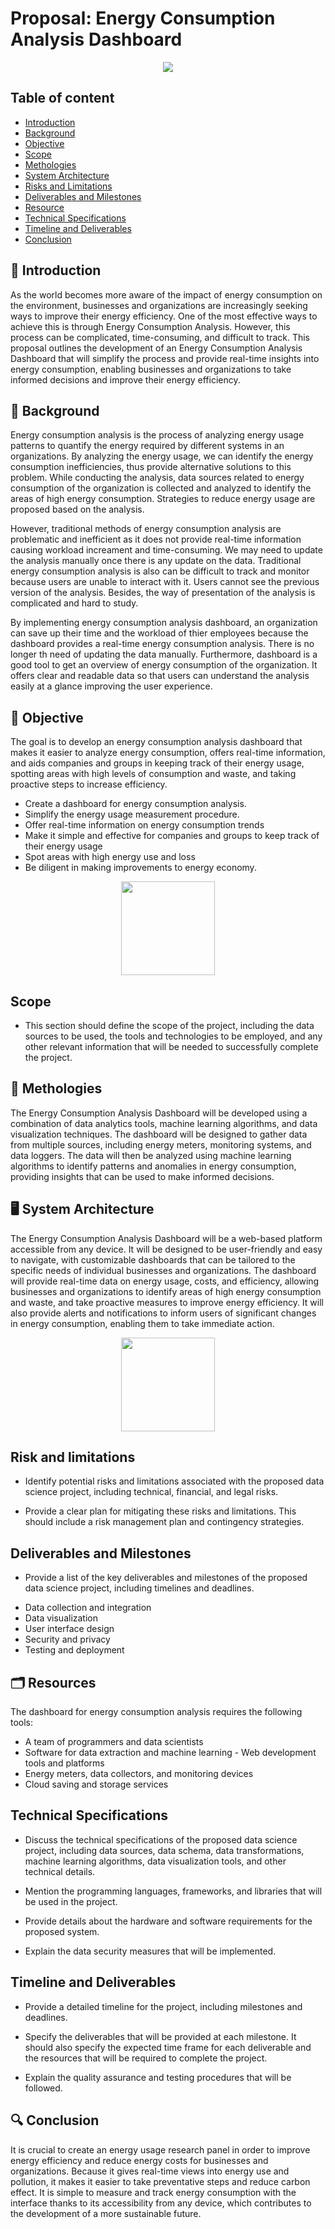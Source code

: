 # Proposal: Energy Consumption Analysis Dashboard

<div align="center">
<img src="https://github.com/drshahizan/special-topic-data-engineering/blob/main/project/proposal/StaticIP/energy%20consumtion.gif">
</div>

## Table of content
* [Introduction](#📒-Introduction)
* [Background](#🧱-Background)
* [Objective](#🔬-Objective)
* [Scope](#Scope)
* [Methologies](#🔖-Methologies)
* [System Architecture](#🖥️-System-Architecture)
* [Risks and Limitations](#Risks-and-Limitations)
* [Deliverables and Milestones](#Deliverables-and-Milestones)
* [Resource](#🗂️-Resources)
* [Technical Specifications](#Technical-Specifications)
* [Timeline and Deliverables](#Timeline-and-Deliverables)
* [Conclusion](#🔍-Conclusion)

## 📒 Introduction
As the world becomes more aware of the impact of energy consumption on the environment, businesses and organizations are increasingly seeking ways to improve their energy efficiency. One of the most effective ways to achieve this is through Energy Consumption Analysis. However, this process can be complicated, time-consuming, and difficult to track. This proposal outlines the development of an Energy Consumption Analysis Dashboard that will simplify the process and provide real-time insights into energy consumption, enabling businesses and organizations to take informed decisions and improve their energy efficiency.

## 🧱 Background
Energy consumption analysis is the process of analyzing energy usage patterns to quantify the energy required by different systems in an organizations. By analyzing the energy usage, we can identify the energy consumption inefficiencies, thus provide alternative solutions to this problem. While conducting the analysis, data sources related to energy consumption of the organization is collected and analyzed to identify the areas of high energy consumption. Strategies to reduce energy usage are proposed based on the analysis. 

However, traditional methods of energy consumption analysis are problematic and inefficient as it does not provide real-time information causing workload increament and time-consuming. We may need to update the analysis manually once there is any update on the data. Traditional energy consumption analysis is also can be difficult to track and monitor because users are unable to interact with it. Users cannot see the previous version of the analysis. Besides, the way of presentation of the analysis is complicated and hard to study.

By implementing energy consumption analysis dashboard, an organization can save up their time and the workload of thier employees because the dashboard provides a real-time energy consumption analysis. There is no longer th need of updating the data manually. Furthermore, dashboard is a good tool to get an overview of energy consumption of the organization. It offers clear and readable data so that users can understand the analysis easily at a glance improving the user experience.

## 🔬 Objective
The goal is to develop an energy consumption analysis dashboard that makes it easier to analyze energy consumption, offers real-time information, and aids companies and groups in keeping track of their energy usage, spotting areas with high levels of consumption and waste, and taking proactive steps to increase efficiency.

- Create a dashboard for energy consumption analysis.
- Simplify the energy usage measurement procedure.
- Offer real-time information on energy consumption trends
- Make it simple and effective for companies and groups to keep track of their energy usage 
- Spot areas with high energy use and loss
- Be diligent in making improvements to energy economy.

<div align="center">
<img src="https://github.com/drshahizan/special-topic-data-engineering/blob/main/project/proposal/StaticIP/analysis.gif" height="150">
</div>

## Scope
- This section should define the scope of the project, including the data sources to be used, the tools and technologies to be employed, and any other relevant information that will be needed to successfully complete the project.

## 🔖 Methologies
The Energy Consumption Analysis Dashboard will be developed using a combination of data analytics tools, machine learning algorithms, and data visualization techniques. The dashboard will be designed to gather data from multiple sources, including energy meters, monitoring systems, and data loggers. The data will then be analyzed using machine learning algorithms to identify patterns and anomalies in energy consumption, providing insights that can be used to make informed decisions.

## 🖥️ System Architecture
The Energy Consumption Analysis Dashboard will be a web-based platform accessible from any device. It will be designed to be user-friendly and easy to navigate, with customizable dashboards that can be tailored to the specific needs of individual businesses and organizations. The dashboard will provide real-time data on energy usage, costs, and efficiency, allowing businesses and organizations to identify areas of high energy consumption and waste, and take proactive measures to improve energy efficiency. It will also provide alerts and notifications to inform users of significant changes in energy consumption, enabling them to take immediate action.

<div align="center">
<img src="https://github.com/drshahizan/special-topic-data-engineering/blob/main/project/proposal/StaticIP/dashboard.gif" height="150">
</div>

## Risk and limitations
- Identify potential risks and limitations associated with the proposed data science project, including technical, financial, and legal risks.

- Provide a clear plan for mitigating these risks and limitations. This should include a risk management plan and contingency strategies.

## Deliverables and Milestones
- Provide a list of the key deliverables and milestones of the proposed data science project, including timelines and deadlines.
* Data collection and integration
* Data visualization
* User interface design
* Security and privacy
* Testing and deployment


## 🗂️ Resources
The dashboard for energy consumption analysis requires the following tools:

- A team of programmers and data scientists 
- Software for data extraction and machine learning - Web development tools and platforms
- Energy meters, data collectors, and monitoring devices
- Cloud saving and storage services

## Technical Specifications
- Discuss the technical specifications of the proposed data science project, including data sources, data schema, data transformations, machine learning algorithms, data visualization tools, and other technical details.

- Mention the programming languages, frameworks, and libraries that will be used in the project.

- Provide details about the hardware and software requirements for the proposed system.

- Explain the data security measures that will be implemented.

## Timeline and Deliverables
- Provide a detailed timeline for the project, including milestones and deadlines.

- Specify the deliverables that will be provided at each milestone. It should also specify the expected time frame for each deliverable and the resources that will be required to complete the project.

- Explain the quality assurance and testing procedures that will be followed.


## 🔍 Conclusion
It is crucial to create an energy usage research panel in order to improve energy efficiency and reduce energy costs for businesses and organizations. Because it gives real-time views into energy use and pollution, it makes it easier to take preventative steps and reduce carbon effect. It is simple to measure and track energy consumption with the interface thanks to its accessibility from any device, which contributes to the development of a more sustainable future.
